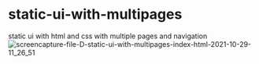 # static-ui-with-multipages
static ui with html and css with multiple pages and navigation
![screencapture-file-D-static-ui-with-multipages-index-html-2021-10-29-11_26_51](https://user-images.githubusercontent.com/91652722/139394532-40675fdf-76df-47de-a503-9123e4665925.png)
